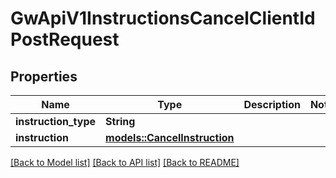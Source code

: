 # GwApiV1InstructionsCancelClientIdPostRequest

## Properties

Name | Type | Description | Notes
------------ | ------------- | ------------- | -------------
**instruction_type** | **String** |  | 
**instruction** | [**models::CancelInstruction**](CancelInstruction.md) |  | 

[[Back to Model list]](../README.md#documentation-for-models) [[Back to API list]](../README.md#documentation-for-api-endpoints) [[Back to README]](../README.md)


